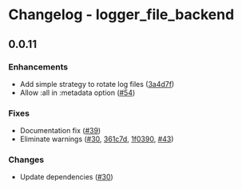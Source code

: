 # Changelog - logger_file_backend

## 0.0.11

### Enhancements

* Add simple strategy to rotate log files ([3a4d7f](https://github.com/mstratman/logger_file_backend/commit/3a4d7ffea4fd1ea4f4ba2629051efc259dd668ec))
* Allow :all in :metadata option ([#54](https://github.com/onkel-dirtus/logger_file_backend/pull/54))

### Fixes

* Documentation fix ([#39](https://github.com/onkel-dirtus/logger_file_backend/pull/39))
* Eliminate warnings ([#30](https://github.com/onkel-dirtus/logger_file_backend/pull/30), [361c7d](https://github.com/mstratman/logger_file_backend/commit/361c7d81cb408a8aee824d080e16fd26f1920621), [1f0390](https://github.com/mstratman/logger_file_backend/commit/1f0390b29fe90516bd4b70d82250de065900fd41), [#43](https://github.com/onkel-dirtus/logger_file_backend/pull/43))

### Changes

* Update dependencies ([#30](https://github.com/onkel-dirtus/logger_file_backend/pull/30))

